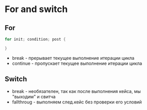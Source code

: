 # For and switch

## For

```go
for init; condition; post {

}
```

* break - прерывает текущее выполнение итерации цикла
* continue - пропускает текущее выполнение итерации цикла

## Switch

* break - необязателен, так как после выполнения кейса, мы "выходим" и свитча
* fallthroug - выполняем след.кейс без проверки его условий
